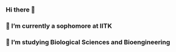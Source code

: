 ### Hi there 👋
### 🔭 I’m currently a sophomore at IITK
### 🌱 I’m studying Biological Sciences and Bioengineering

<!--
**DebDDash/DebDDash** is a ✨ _special_ ✨ repository because its `README.md` (this file) appears on your GitHub profile.

Here are some ideas to get you started:


- 👯 I’m looking to collaborate on ...
- 🤔 I’m looking for help with ...
- 💬 Ask me about ...
- 📫 How to reach me: ...

- ⚡ Fun fact: ...
-->
